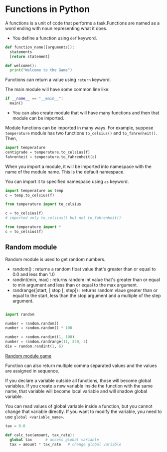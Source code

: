 # Functions in Python

A functions is a unit of code that performs a task.Functions are named as a word ending with noun representing what it does.

- You define a function using `def` keyword.

```python
def function_name([arguments]):
  statements
  [return statement]
```

```python
def welcome():
  print("Welcome to the Game")
```

Functions can return a value using `return` keyword.

The main module will have some common line like:

```python
if __name__ == "__main__":
  main()
```

- You can also create module that will have many functions and then that module can be imported.

Module functions can be imported in many ways. For example, suppose `temperature` module has two functions `to_celsius()` and `to_fahrenheit()`. Then,

```python
import temperature
centigrade = temperature.to_celsius(f)
fahrenheit = temperature.to_fahrenheit(c)
```

When you import a module, it will be imported into namespace with the name of the module name. This is the default namespace.

You can import it to specified namespace using `as` keyword.

```python
import temperature as temp
c = temp.to_celsius(f)
```

```python
from temperature import to_celsius

c = to_celsius(f)
# imported only to_celsius() but not to_fahrenheit()
```

```python
from temperature import *
c = to_celsius(f)
```

## Random module

Random module is used to get random numbers.

- random() : returns a random float value that's greater than or equal to 0.0 and less than 1.0
- randint(min, max) : returns random int value that's greater than or equal to min argument and less than or equal to the max argument.
- randrange([start, ] stop [, step]) : returns random vlaue greater than or equal to the start, less than the stop argument and a multiple of the step argument.

```python

import random

number = random.random()
number = random.random() * 100

number = random.randint(1, 100)
number = random.randrange(11, 250, 2)
die = random.randint(1, 6)
```

[Random module game](examples/random.py)


Function can also return multiple comma separated values and the values are assigned in sequence.

If you declare a variable outside all functions, those will become global variables. If you create a new variable inside the function with the same name, that variable will become local variable and will shadow global variable.

You can read values of global variable inside a function, but you cannot change that variable directly. If you want to modify the variable, you need to use `global <variable_name>`.

```python
tax = 0.0

def calc_tax(amount, tax_rate):
  global tax      # access global variable
  tax = amount * tax_rate   # change global variable
```

